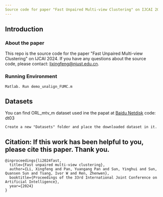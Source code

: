 ```yaml
---
Source code for paper "Fast Unpaired Multi-view Clustering" on IJCAI 2024.
---
```

## Introduction
### About the paper
This repo is the source code for the paper "Fast Unpaired Multi-view Clustering" on IJCAI 2024. If you have any questions about the source code, please contact: lixingfeng@njust.edu.cn.


### Running Environment
```
Matlab. Run demo_unalign_FUMC.m
```

## Datasets
You can find ORL_mtv_m dataset used ine the papat at [Baidu Netdisk](https://pan.baidu.com/s/16Od1AVSx05WWCrpPyw2mww?pwd=dt03) code: dt03
```
Create a new "Datasets" folder and place the downloaded dataset in it.

```

## Citation: If this work has been helpful to you, please cite this paper. Thank you.

```
@inproceedings{li2024fast,
  title={Fast unpaired multi-view clustering},
  author={Li, Xingfeng and Pan, Yuangang Pan and Sun, Yinghui and Sun, Quansen Sun and Tsang, Ivor W and Ren, Zhenwen},
  booktitle={Proceedings of the 33rd International Joint Conference on Artificial Intelligence},
  year={2024}
}
```
